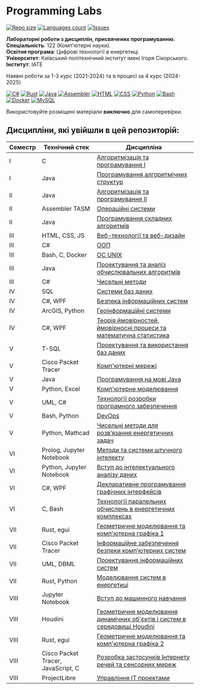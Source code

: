 # Programming Labs

[![Repo size](https://img.shields.io/github/repo-size/xairaven/KPI-Labs?style=flat-square)](#)
[![Languages count](https://img.shields.io/github/languages/count/xairaven/KPI-Labs?style=flat-square)](#)
[![Issues](https://img.shields.io/github/issues/xairaven/KPI-Labs?style=flat-square)](#)

**Лабораторні роботи з дисциплін, присвячених програмуванню.** <br>
**Спеціальність**: 122 (Комп'ютерні науки). <br>
**Освітня програма**: Цифрові технології в енергетиці. <br>
**Університет**: Київський політехнічний інститут імені Ігоря Сікорського. <br>
**Інститут**: ІАТЕ <br>

Наявні роботи за 1-3 курс (2021-2024) та в процесі за 4 курс (2024-2025) <br>

[![C#](https://img.shields.io/badge/c%23-purple?style=for-the-badge&logo=dotnet&logoColor=white)](#)
[![Rust](https://img.shields.io/badge/Rust-fde7d5?style=for-the-badge&logo=rust&logoColor=black)](#)
[![Java](https://img.shields.io/badge/Java-E87000?style=for-the-badge&logo=coffeescript&logoColor=white)](#)
[![Assembler](https://img.shields.io/badge/TASM-005494?style=for-the-badge&logo=assemblyscript&logoColor=white)](#)
[![HTML](https://img.shields.io/badge/HTML-DD4A25?style=for-the-badge&logo=html5&logoColor=white)](#)
[![CSS](https://img.shields.io/badge/CSS-254ADD?style=for-the-badge&logo=css3&logoColor=white)](#)
[![Python](https://img.shields.io/badge/Python-005494?style=for-the-badge&logo=python&logoColor=yellow)](#)
[![Bash](https://img.shields.io/badge/Bash-374B42?style=for-the-badge&logo=gnubash&logoColor=white)](#)
[![Docker](https://img.shields.io/badge/Docker-082135?style=for-the-badge&logo=docker&logoColor=2496EE)](#)
[![MySQL](https://img.shields.io/badge/SQL-4479A1?style=for-the-badge&logo=mysql&logoColor=FFF)](#)

Використовуйте розміщені матеріали **виключно** для самоперевірки.

## Дисципліни, які увійшли в цей репозиторій:

Семестр | Технічний стек | Дисципліна               
------- | -------------- | -----------------------
I | C | [Алгоритмізація та програмування I](./1stSemester/Algorithmization%20and%20programming%20(I)/)
I | Java | [Програмування алгоритмічних структур](./1stSemester/Programming%20algorithmic%20structures/)
II | Java | [Алгоритмізація та програмування II](./2ndSemester/Algorithmization%20and%20programming%20(II)/)
II | Assembler TASM | [Операційні системи](./2ndSemester/Operating%20Systems/)
II | Java | [Програмування складних алгоритмів](./2ndSemester/Programming%20complex%20algorithms/)
III | HTML, CSS, JS | [Веб-технології та веб-дизайн](./3rdSemester/Web%20Design/)
III | С# | [ООП](./3rdSemester/OOP/)
III | Bash, C, Docker | [ОС UNIX](./3rdSemester/OS%20UNIX/)
III | Java | [Проектування та аналіз обчислювальних алгоритмів](./3rdSemester/DACA/)
III | C# | [Чисельні методи](./3rdSemester/Numerical%20Analysis/)
IV | SQL | [Системи баз даних](./4thSemester/Database%20Systems/)
IV | C#, WPF | [Безпека інформаційних систем](./4thSemester/Information%20Security/)
IV | ArcGIS, Python | [Геоінформаційні системи](./4thSemester/Geoinformation%20Systems/)
IV | C#, WPF | [Теорія ймовірностей, ймовірносні процеси та математична статистика](./4thSemester/Statistics/)
V | T-SQL | [Проектування та використання баз даних](./5thSemester/Databases-Design/)
V | Cisco Packet Tracer | [Комп'ютерні мережі](./5thSemester/Computer-Networks/)
V | Java | [Програмування на мові Java](./5thSemester/Java-Programming/)
V | Python, Excel | [Комп'ютерне моделювання](./5thSemester/Computer-Modeling/)
V | UML, C# | [Технології розробки програмного забезпечення](./5thSemester/SW-Development-Technologies/)
V | Bash, Python | [DevOps](./5thSemester/DevOps/)
V | Python, Mathcad | [Чисельні методи для розв’язання енергетичних задач](./5thSemester/Numerical-Analysis-2/)
VI | Prolog, Jupyter Notebook | [Методи та системи штучного інтелекту](./6thSemester/Artificial-Intelligence/)
VI | Python, Jupyter Notebook | [Вступ до інтелектуального аналізу даних](./6thSemester/Data-Mining/)
VI | C#, WPF | [Декларативне програмування графічних інтерфейсів](./6thSemester/Graphical-Interfaces/)
VI | C, Bash | [Технології паралельних обчислень в енергетичних комплексах](./6thSemester/Parallel-Computing/)
VII | Rust, egui | [Геометричне моделювання та комп'ютерна графіка 1](./7thSemester/Computer-Graphics-1/)
VII | Cisco Packet Tracer | [Інформаційне забезпечення безпеки комп’ютерних систем](./7thSemester/Information-Security-Support/)
VII | UML, DBML | [Проектування інформаційних систем](./7thSemester/Design-of-Information-Systems/)
VII | Rust, Python | [Моделювання систем в енергетиці](./7thSemester/Modeling-Energy-Systems/)
VIII | Jupyter Notebook | [Вступ до машинного навчання](./8thSemester/Machine-Learning/)
VIII | Houdini | [Геометричне моделювання динамічних об'єктів і систем в середовищі Houdini](./8thSemester/Houdini/)
VIII | Rust, egui | [Геометричне моделювання та комп'ютерна графіка 2](./8thSemester/Computer-Graphics-2/)
VIII | Cisco Packet Tracer, JavaScript, C | [Розробка застосунків Інтернету речей та сенсорних мереж](./8thSemester/Internet-of-Things/)
VIII | ProjectLibre | [Управління ІТ проектами](./8thSemester/Project-Management/)
